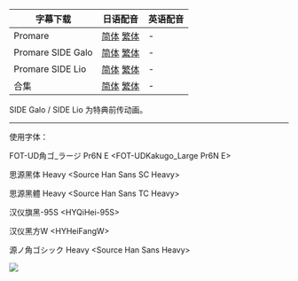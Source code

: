 | 字幕下载          | 日语配音                                                     | 英语配音 |
| ----------------- | ------------------------------------------------------------ | -------- |
| Promare           | [简体](https://raw.githubusercontent.com/SweetSub/SweetSub/master/Archive/Promare/%5BSweetSub%5D%20Promare.chs.ass)  [繁体](https://raw.githubusercontent.com/SweetSub/SweetSub/master/Archive/Promare/%5BSweetSub%5D%20Promare.cht.ass) | -        |
| Promare SIDE Galo | [简体](https://raw.githubusercontent.com/SweetSub/SweetSub/master/Archive/Promare/%5BSweetSub%5D%20Promare%20SIDE%20Galo.chs.ass)  [繁体](https://raw.githubusercontent.com/SweetSub/SweetSub/master/Archive/Promare/%5BSweetSub%5D%20Promare%20SIDE%20Galo.cht.ass) | -        |
| Promare SIDE Lio  | [简体](https://raw.githubusercontent.com/SweetSub/SweetSub/master/Archive/Promare/%5BSweetSub%5D%20Promare%20SIDE%20Lio.chs.ass)  [繁体](https://raw.githubusercontent.com/SweetSub/SweetSub/master/Archive/Promare/%5BSweetSub%5D%20Promare%20SIDE%20Lio.cht.ass) | -        |
| 合集              | [简体](https://raw.githubusercontent.com/SweetSub/SweetSub/master/Archive/Promare/%5BSweetSub%5D%20Promare.chs.zip)  [繁体](https://raw.githubusercontent.com/SweetSub/SweetSub/master/Archive/Promare/%5BSweetSub%5D%20Promare.cht.zip) | -        |

SIDE Galo / SIDE Lio 为特典前传动画。

------

使用字体：

FOT-UD角ゴ_ラージ Pr6N E <FOT-UDKakugo_Large Pr6N E>

思源黑体 Heavy \<Source Han Sans SC Heavy>

思源黑體 Heavy \<Source Han Sans TC Heavy>

汉仪旗黑-95S \<HYQiHei-95S>

汉仪黑方W \<HYHeiFangW>

源ノ角ゴシック Heavy \<Source Han Sans Heavy>

![](https://i.loli.net/2020/04/18/9NBlhfCkL7gyKPj.png)
